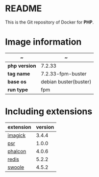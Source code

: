 README
=====

This is the Git repository of Docker for **PHP**.

# Image information

| ~ | ~ |
| ----------- | ----------- |
| **php version** | 7.2.33 |
| **tag name**    | 7.2.33-fpm-buster |
| **base os**     | debian buster(buster) |
| **run type**    | fpm    |

# Including extensions

| extension | version |
| ----------- | --------- |
|[imagick](https://pecl.php.net/package/imagick) | 3.4.4 |
|[psr](https://pecl.php.net/package/psr)         | 1.0.0 |
|[phalcon](https://pecl.php.net/package/phalcon) | 4.0.6 |
|[redis](https://pecl.php.net/package/redis)     | 5.2.2 |
|[swoole](https://pecl.php.net/package/swoole)   | 4.5.2 |
